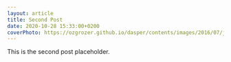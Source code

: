 ```yaml
---
layout: article
title: Second Post
date: 2020-10-28 15:33:00+0200
coverPhoto: https://ozgrozer.github.io/dasper/contents/images/2016/07/jekyll.jpg
---
```


This is the second post placeholder.
